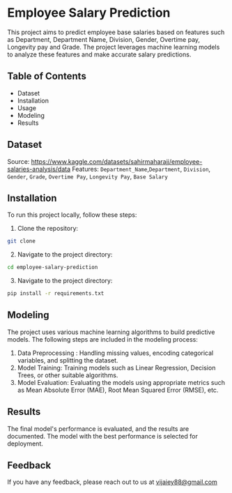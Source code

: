 
# Employee Salary Prediction

This project aims to predict employee base salaries based on features such as Department, Department Name, Division, Gender, Overtime pay, Longevity pay and Grade. The project leverages machine learning models to analyze these features and make accurate salary predictions.


## Table of Contents

- Dataset
- Installation
- Usage
- Modeling
- Results

## Dataset

Source: https://www.kaggle.com/datasets/sahirmaharajj/employee-salaries-analysis/data
Features: `Department_Name`,`Department`, `Division`, `Gender`, `Grade`, `Overtime Pay`, `Longevity Pay`, `Base Salary`

## Installation

To run this project locally, follow these steps:

1. Clone the repository:
```bash
git clone 
```
2. Navigate to the project directory:
```bash
cd employee-salary-prediction
```
3. Navigate to the project directory:
```bash
pip install -r requirements.txt
```
## Modeling

The project uses various machine learning algorithms to build predictive models. The following steps are included in the modeling process:

1. Data Preprocessing : Handling missing values, encoding categorical variables, and splitting the dataset.
2. Model Training: Training models such as Linear Regression, Decision Trees, or other suitable algorithms.
3. Model Evaluation: Evaluating the models using appropriate metrics such as Mean Absolute Error (MAE), Root Mean Squared Error (RMSE), etc.
## Results

The final model's performance is evaluated, and the results are documented. The model with the best performance is selected for deployment.
## Feedback

If you have any feedback, please reach out to us at vijaiey88@gmail.com

